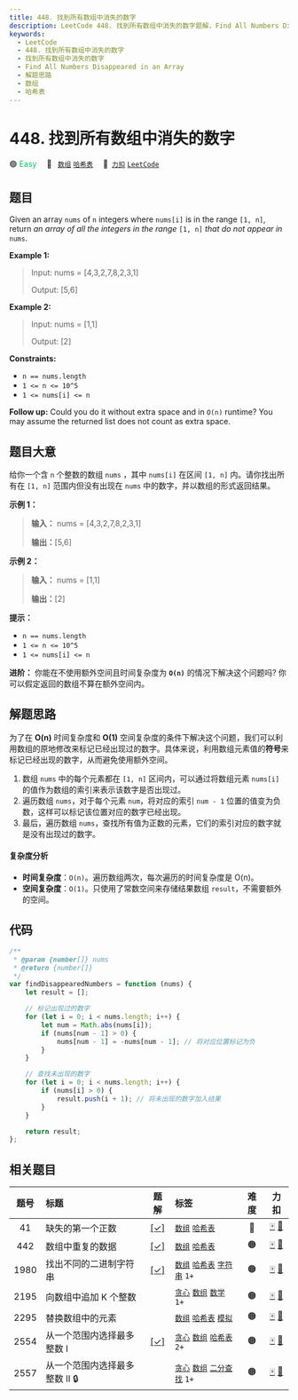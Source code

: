 ```yaml
---
title: 448. 找到所有数组中消失的数字
description: LeetCode 448. 找到所有数组中消失的数字题解，Find All Numbers Disappeared in an Array，包含解题思路、复杂度分析以及完整的 JavaScript 代码实现。
keywords:
  - LeetCode
  - 448. 找到所有数组中消失的数字
  - 找到所有数组中消失的数字
  - Find All Numbers Disappeared in an Array
  - 解题思路
  - 数组
  - 哈希表
---
```


# 448. 找到所有数组中消失的数字

🟢 <font color=#15bd66>Easy</font>&emsp; 🔖&ensp; [`数组`](/tag/array.md) [`哈希表`](/tag/hash-table.md)&emsp; 🔗&ensp;[`力扣`](https://leetcode.cn/problems/find-all-numbers-disappeared-in-an-array) [`LeetCode`](https://leetcode.com/problems/find-all-numbers-disappeared-in-an-array)

## 题目

Given an array `nums` of `n` integers where `nums[i]` is in the range `[1,
n]`, return _an array of all the integers in the range_ `[1, n]` _that do not appear in_ `nums`.

**Example 1:**

> Input: nums = [4,3,2,7,8,2,3,1]
>
> Output: [5,6]

**Example 2:**

> Input: nums = [1,1]
>
> Output: [2]

**Constraints:**

- `n == nums.length`
- `1 <= n <= 10^5`
- `1 <= nums[i] <= n`

**Follow up:** Could you do it without extra space and in `O(n)` runtime? You
may assume the returned list does not count as extra space.

## 题目大意

给你一个含 `n` 个整数的数组 `nums` ，其中 `nums[i]` 在区间 `[1, n]` 内。请你找出所有在 `[1, n]`
范围内但没有出现在 `nums` 中的数字，并以数组的形式返回结果。

**示例 1：**

> **输入：** nums = [4,3,2,7,8,2,3,1]
>
> **输出：**[5,6]

**示例 2：**

> **输入：** nums = [1,1]
>
> **输出：**[2]

**提示：**

- `n == nums.length`
- `1 <= n <= 10^5`
- `1 <= nums[i] <= n`

**进阶：** 你能在不使用额外空间且时间复杂度为 **`O(n)`** 的情况下解决这个问题吗? 你可以假定返回的数组不算在额外空间内。

## 解题思路

为了在 **O(n)** 时间复杂度和 **O(1)** 空间复杂度的条件下解决这个问题，我们可以利用数组的原地修改来标记已经出现过的数字。具体来说，利用数组元素值的**符号**来标记已经出现的数字，从而避免使用额外空间。

1. 数组 `nums` 中的每个元素都在 `[1, n]` 区间内，可以通过将数组元素 `nums[i]` 的值作为数组的索引来表示该数字是否出现过。
2. 遍历数组 `nums`，对于每个元素 `num`，将对应的索引 `num - 1` 位置的值变为负数，这样可以标记该位置对应的数字已经出现。
3. 最后，遍历数组 `nums`，查找所有值为正数的元素，它们的索引对应的数字就是没有出现过的数字。

#### 复杂度分析

- **时间复杂度**：`O(n)`。遍历数组两次，每次遍历的时间复杂度是 O(n)。
- **空间复杂度**：`O(1)`。只使用了常数空间来存储结果数组 `result`，不需要额外的空间。

## 代码

```javascript
/**
 * @param {number[]} nums
 * @return {number[]}
 */
var findDisappearedNumbers = function (nums) {
	let result = [];

	// 标记出现过的数字
	for (let i = 0; i < nums.length; i++) {
		let num = Math.abs(nums[i]);
		if (nums[num - 1] > 0) {
			nums[num - 1] = -nums[num - 1]; // 将对应位置标记为负
		}
	}

	// 查找未出现的数字
	for (let i = 0; i < nums.length; i++) {
		if (nums[i] > 0) {
			result.push(i + 1); // 将未出现的数字加入结果
		}
	}

	return result;
};
```

## 相关题目

<!-- prettier-ignore -->
| 题号 | 标题 | 题解 | 标签 | 难度 | 力扣 |
| :------: | :------ | :------: | :------ | :------: | :------: |
| 41 | 缺失的第一个正数 | [[✓]](/problem/0041.md) |  [`数组`](/tag/array.md) [`哈希表`](/tag/hash-table.md) | 🔴 | [🀄️](https://leetcode.cn/problems/first-missing-positive) [🔗](https://leetcode.com/problems/first-missing-positive) |
| 442 | 数组中重复的数据 | [[✓]](/problem/0442.md) |  [`数组`](/tag/array.md) [`哈希表`](/tag/hash-table.md) | 🟠 | [🀄️](https://leetcode.cn/problems/find-all-duplicates-in-an-array) [🔗](https://leetcode.com/problems/find-all-duplicates-in-an-array) |
| 1980 | 找出不同的二进制字符串 | [[✓]](/problem/1980.md) |  [`数组`](/tag/array.md) [`哈希表`](/tag/hash-table.md) [`字符串`](/tag/string.md) `1+` | 🟠 | [🀄️](https://leetcode.cn/problems/find-unique-binary-string) [🔗](https://leetcode.com/problems/find-unique-binary-string) |
| 2195 | 向数组中追加 K 个整数 |  |  [`贪心`](/tag/greedy.md) [`数组`](/tag/array.md) [`数学`](/tag/math.md) `1+` | 🟠 | [🀄️](https://leetcode.cn/problems/append-k-integers-with-minimal-sum) [🔗](https://leetcode.com/problems/append-k-integers-with-minimal-sum) |
| 2295 | 替换数组中的元素 |  |  [`数组`](/tag/array.md) [`哈希表`](/tag/hash-table.md) [`模拟`](/tag/simulation.md) | 🟠 | [🀄️](https://leetcode.cn/problems/replace-elements-in-an-array) [🔗](https://leetcode.com/problems/replace-elements-in-an-array) |
| 2554 | 从一个范围内选择最多整数 I | [[✓]](/problem/2554.md) |  [`贪心`](/tag/greedy.md) [`数组`](/tag/array.md) [`哈希表`](/tag/hash-table.md) `2+` | 🟠 | [🀄️](https://leetcode.cn/problems/maximum-number-of-integers-to-choose-from-a-range-i) [🔗](https://leetcode.com/problems/maximum-number-of-integers-to-choose-from-a-range-i) |
| 2557 | 从一个范围内选择最多整数 II 🔒 |  |  [`贪心`](/tag/greedy.md) [`数组`](/tag/array.md) [`二分查找`](/tag/binary-search.md) `1+` | 🟠 | [🀄️](https://leetcode.cn/problems/maximum-number-of-integers-to-choose-from-a-range-ii) [🔗](https://leetcode.com/problems/maximum-number-of-integers-to-choose-from-a-range-ii) |